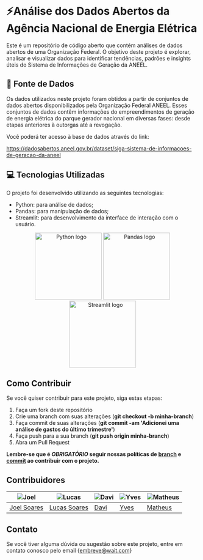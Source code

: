 # :zap:Análise dos Dados Abertos da Agência Nacional de Energia Elétrica
Este é um repositório de código aberto que contém análises de dados abertos de uma Organização Federal. O objetivo deste projeto é explorar, analisar e visualizar dados para identificar tendências, padrões e insights úteis do Sistema de Informações de Geração da ANEEL.

## :file_folder: Fonte de Dados
Os dados utilizados neste projeto foram obtidos a partir de conjuntos de dados abertos disponibilizados pela Organização Federal ANEEL. Esses conjuntos de dados contêm informações do empreendimentos de geração de energia elétrica do parque gerador nacional em diversas fases: desde etapas anteriores à outorgas até a revogação.

Você poderá ter acesso à base de dados através do link: 

https://dadosabertos.aneel.gov.br/dataset/siga-sistema-de-informacoes-de-geracao-da-aneel

## :computer: Tecnologias Utilizadas
O projeto foi desenvolvido utilizando as seguintes tecnologias:

* Python: para análise de dados; 
* Pandas: para manipulação de dados;  
* Streamlit: para desenvolvimento da interface de interação com o usuário.

<p align="center">
  <img src="https://www.python.org/static/community_logos/python-logo-master-v3-TM.png" alt="Python logo" width="175"/>  <img src="https://pandas.pydata.org/static/img/pandas.svg" alt="Pandas logo" width="175"/>  <img src="https://streamlit.io/images/brand/streamlit-logo-primary-colormark-darktext.png" alt="Streamlit logo" width="175"/>
</p> 

## Como Contribuir
Se você quiser contribuir para este projeto, siga estas etapas:

1. Faça um fork deste repositório
2. Crie uma branch com suas alterações (**git checkout -b minha-branch**)
3. Faça commit de suas alterações (**git commit -am 'Adicionei uma análise de gastos do último trimestre'**)
4. Faça push para a sua branch (**git push origin minha-branch**)
5. Abra um Pull Request

**Lembre-se que é *OBRIGATÓRIO* seguir nossas políticas de [branch](https://github.com/DaviPierre/MDS_Project/blob/main/Documenta%C3%A7%C3%A3o/branches.md) e [commit](https://github.com/DaviPierre/MDS_Project/blob/main/Documenta%C3%A7%C3%A3o/commits.md) ao contribuir com o projeto.**

## Contribuidores

|![Joel](https://github.com/JoelSRangel.png) |![Lucas](https://github.com/soaresrlucas.png)|![Davi](https://github.com/DaviPierre.png)|![Yves](https://github.com/Yvestxt.png)|![Matheus](https://github.com/Ninja-Haiyai.png)|
| - | - | - | - | - |
|[Joel Soares](https://github.com/JoelSRangel)|[Lucas Soares](https://github.com/soaresrlucas)|[Davi](https://github.com/DaviPierre)|[Yves](https://github.com/Yvestxt)|[Matheus](https://github.com/Ninja-Haiyai)|

## Contato
Se você tiver alguma dúvida ou sugestão sobre este projeto, entre em contato conosco pelo email {embreve@wait.com}
